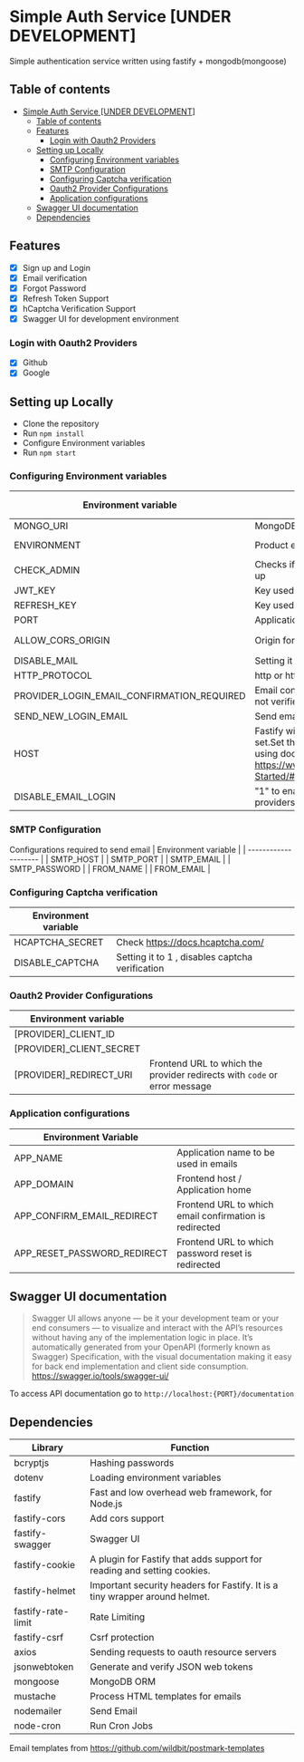 ﻿# Simple Auth Service [UNDER DEVELOPMENT]

Simple authentication service written using fastify + mongodb(mongoose)

## Table of contents

- [Simple Auth Service [UNDER DEVELOPMENT]](#simple-auth-service-under-development)
  - [Table of contents](#table-of-contents)
  - [Features](#features)
    - [Login with Oauth2 Providers](#login-with-oauth2-providers)
  - [Setting up Locally](#setting-up-locally)
    - [Configuring Environment variables](#configuring-environment-variables)
    - [SMTP Configuration](#smtp-configuration)
    - [Configuring Captcha verification](#configuring-captcha-verification)
    - [Oauth2 Provider Configurations](#oauth2-provider-configurations)
    - [Application configurations](#application-configurations)
  - [Swagger UI documentation](#swagger-ui-documentation)
  - [Dependencies](#dependencies)

## Features

- [x] Sign up and Login
- [x] Email verification
- [x] Forgot Password
- [x] Refresh Token Support
- [x] hCaptcha Verification Support
- [x] Swagger UI for development environment

### Login with Oauth2 Providers

- [x] Github
- [x] Google

## Setting up Locally

- Clone the repository
- Run `npm install`
- Configure Environment variables
- Run `npm start`

### Configuring Environment variables

| Environment variable                       |                                                                                                                                                                           | Default (If not configured)                                          |
| ------------------------------------------ | ------------------------------------------------------------------------------------------------------------------------------------------------------------------------- | -------------------------------------------------------------------- |
| MONGO_URI                                  | MongoDB URI                                                                                                                                                               | -                                                                    |
| ENVIRONMENT                                | Product environment                                                                                                                                                       | `keywords.DEVELOPMENT_ENV` . Check `configs.js`                      |
| CHECK_ADMIN                                | Checks if admin user exists when signing up                                                                                                                               | 1 (0 to skip check)                                                  |
| JWT_KEY                                    | Key used to sign JWT                                                                                                                                                      | -                                                                    |
| REFRESH_KEY                                | Key used to sign refresh token                                                                                                                                            | -                                                                    |
| PORT                                       | Application Port                                                                                                                                                          | 5000                                                                 |
| ALLOW_CORS_ORIGIN                          | Origin for Cors                                                                                                                                                           | Disables CORS if its not configured                                  |
| DISABLE_MAIL                               | Setting it to 1 , disables sending emails                                                                                                                                 | -                                                                    |
| HTTP_PROTOCOL                              | http or https                                                                                                                                                             | `request.protocol`                                                   |
| PROVIDER_LOGIN_EMAIL_CONFIRMATION_REQUIRED | Email confirmation required if the email is not verified in oauth provider account                                                                                        | true (0 to disable)                                                  |
| SEND_NEW_LOGIN_EMAIL                       | Send email alert if the user is logged in                                                                                                                                 | 0 (1 to send)                                                        |
| HOST                                       | Fastify will run on 127.0.0.1 if HOST not set.Set this to 0.0.0.0 when deploying using docker.Check https://www.fastify.io/docs/latest/Getting-Started/#your-first-server | Fastify will run the application in localhost (127.0.0.1) by default |
| DISABLE_EMAIL_LOGIN                        | "1" to enable login with only oauth providers                                                                                                                             | false                                                                |

### SMTP Configuration

Configurations required to send email
| Environment variable |
| -------------------- |
| SMTP_HOST            |
| SMTP_PORT            |
| SMTP_EMAIL           |
| SMTP_PASSWORD        |
| FROM_NAME            |
| FROM_EMAIL           |

### Configuring Captcha verification

| Environment variable |                                                 |
| -------------------- | ----------------------------------------------- |
| HCAPTCHA_SECRET      | Check https://docs.hcaptcha.com/                |
| DISABLE_CAPTCHA      | Setting it to 1 , disables captcha verification |

### Oauth2 Provider Configurations

| Environment variable      |                                                                           |
| ------------------------- | ------------------------------------------------------------------------- |
| [PROVIDER]\_CLIENT_ID     |                                                                           |
| [PROVIDER]\_CLIENT_SECRET |                                                                           |
| [PROVIDER]\_REDIRECT_URI  | Frontend URL to which the provider redirects with `code` or error message |

### Application configurations

| Environment Variable        |                                                        |
| --------------------------- | ------------------------------------------------------ |
| APP_NAME                    | Application name to be used in emails                  |
| APP_DOMAIN                  | Frontend host / Application home                       |
| APP_CONFIRM_EMAIL_REDIRECT  | Frontend URL to which email confirmation is redirected |
| APP_RESET_PASSWORD_REDIRECT | Frontend URL to which password reset is redirected     |

## Swagger UI documentation

> Swagger UI allows anyone — be it your development team or your end consumers — to visualize and interact with the API’s resources without having any of the implementation logic in place. It’s automatically generated from your OpenAPI (formerly known as Swagger) Specification, with the visual documentation making it easy for back end implementation and client side consumption.
> https://swagger.io/tools/swagger-ui/

To access API documentation go to `http://localhost:{PORT}/documentation`

## Dependencies

| Library            | Function                                                                    |
| ------------------ | --------------------------------------------------------------------------- |
| bcryptjs           | Hashing passwords                                                           |
| dotenv             | Loading environment variables                                               |
| fastify            | Fast and low overhead web framework, for Node.js                            |
| fastify-cors       | Add cors support                                                            |
| fastify-swagger    | Swagger UI                                                                  |
| fastify-cookie     | A plugin for Fastify that adds support for reading and setting cookies.     |
| fastify-helmet     | Important security headers for Fastify. It is a tiny wrapper around helmet. |
| fastify-rate-limit | Rate Limiting                                                               |
| fastify-csrf       | Csrf protection                                                             |
| axios              | Sending requests to oauth resource servers                                  |
| jsonwebtoken       | Generate and verify JSON web tokens                                         |
| mongoose           | MongoDB ORM                                                                 |
| mustache           | Process HTML templates for emails                                           |
| nodemailer         | Send Email                                                                  |
| node-cron          | Run Cron Jobs                                                               |

Email templates from https://github.com/wildbit/postmark-templates

